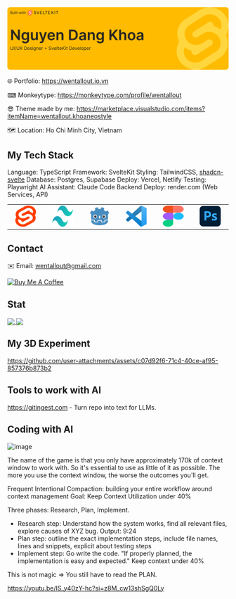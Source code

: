 
<img src="./images/github-banner.svg" />

🌐 Portfolio: https://wentallout.io.vn

⌨ Monkeytype: https://monkeytype.com/profile/wentallout

😎 Theme made by me: https://marketplace.visualstudio.com/items?itemName=wentallout.khoaneostyle

🗺 Location: Ho Chi Minh City, Vietnam

## My Tech Stack

Language: TypeScript
Framework: SvelteKit
Styling: TailwindCSS, [shadcn-svelte](https://shadcn-svelte.com)
Database: Postgres, Supabase
Deploy: Vercel, Netlify
Testing: Playwright
AI Assistant: Claude Code
Backend Deploy: render.com (Web Services, API)


<table>
  <tr>
    <td align="center" width="96">
        <img src="./images/svelte.svg" width="48" height="48" />  
    </td>
    <td align="center" width="96">
        <img src="./images/tailwind.svg" width="48" height="48" />
    </td>
    <td align="center" width="96">
        <img src="./images/godot.svg" width="48" height="48" />
    </td>
     <td align="center" width="96">
        <img src="./images/vscode.svg" width="48" height="48" />
    </td>
    <td align="center" width="96">
        <img src="./images/figma.svg" width="48" height="48" />
    </td>
    <td align="center" width="96">
        <img src="./images/photoshop.svg" width="48" height="48" />
    </td>
  </tr>
</table>

## Contact

✉️ Email: wentallout@gmail.com

<a href="https://www.buymeacoffee.com/wentallout" target="_blank"><img src="https://cdn.buymeacoffee.com/buttons/default-orange.png" alt="Buy Me A Coffee" height="41" width="174"></a>

## Stat

<a href="https://github.com/wentallout">
  <img height=200 align="center" src="https://github-readme-stats.vercel.app/api?username=wentallout&amp;theme=dracula&bg_color=00000000" />
</a>
<a href="https://github.com/wentallout">
  <img height=200 align="center" src="https://github-readme-stats.vercel.app/api/top-langs?username=wentallout&layout=compact&langs_count=8&card_width=320&theme=dracula&bg_color=00000000" />
</a>

## My 3D Experiment

https://github.com/user-attachments/assets/c07d92f6-71c4-40ce-af95-857376b873b2


## Tools to work with AI

https://gitingest.com - Turn repo into text for LLMs.


## Coding with AI

<img width="250" height="156" alt="image" src="https://github.com/user-attachments/assets/11dba020-6c2f-416e-b5d2-3b2bbbc2a7a0" />

The name of the game is that you only have approximately 170k of context window to work with. So it's essential to use as little of it as possible. The more you use the context window, the worse the outcomes you'll get.

Frequent Intentional Compaction: building your entire workflow around context management
Goal: Keep Context Utilization under 40%

Three phases: Research, Plan, Implement.

- Research step: Understand how the system works, find all relevant files, explore causes of XYZ bug. Output: 9:24
- Plan step: outline the exact implementation steps, include file names, lines and snippets, explicit about testing steps
- Implement step: Go write the code. "If properly planned, the implementation is easy and expected." Keep context under 40%

This is not magic => You still have to read the PLAN.

https://youtu.be/IS_y40zY-hc?si=z8M_cw13shSgQ0Ly

